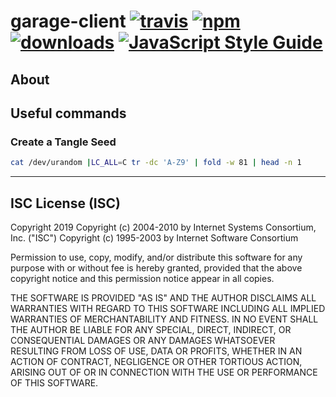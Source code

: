 # garage-client [![travis][travis-image]][travis-url] [![npm][npm-image]][npm-url] [![downloads][downloads-image]][downloads-url] [![JavaScript Style Guide](https://img.shields.io/badge/code_style-standard-brightgreen.svg)](https://standardjs.com)

[travis-image]: https://travis-ci.org/iftt/garage-client.svg?branch=master
[travis-url]: https://travis-ci.org/iftt/garage-client
[npm-image]: https://img.shields.io/npm/v/@iftt/garage-client.svg
[npm-url]: https://npmjs.org/package/@iftt/garage-client
[downloads-image]: https://img.shields.io/npm/dm/@iftt/garage-client.svg
[downloads-url]: https://www.npmjs.com/package/@iftt/garage-client

## About



## Useful commands

### Create a Tangle Seed
```sh
cat /dev/urandom |LC_ALL=C tr -dc 'A-Z9' | fold -w 81 | head -n 1
```

---

## ISC License (ISC)

Copyright 2019 <IFTT>
Copyright (c) 2004-2010 by Internet Systems Consortium, Inc. ("ISC")
Copyright (c) 1995-2003 by Internet Software Consortium

Permission to use, copy, modify, and/or distribute this software for any purpose with or without fee is hereby granted, provided that the above copyright notice and this permission notice appear in all copies.

THE SOFTWARE IS PROVIDED "AS IS" AND THE AUTHOR DISCLAIMS ALL WARRANTIES WITH REGARD TO THIS SOFTWARE INCLUDING ALL IMPLIED WARRANTIES OF MERCHANTABILITY AND FITNESS. IN NO EVENT SHALL THE AUTHOR BE LIABLE FOR ANY SPECIAL, DIRECT, INDIRECT, OR CONSEQUENTIAL DAMAGES OR ANY DAMAGES WHATSOEVER RESULTING FROM LOSS OF USE, DATA OR PROFITS, WHETHER IN AN ACTION OF CONTRACT, NEGLIGENCE OR OTHER TORTIOUS ACTION, ARISING OUT OF OR IN CONNECTION WITH THE USE OR PERFORMANCE OF THIS SOFTWARE.
